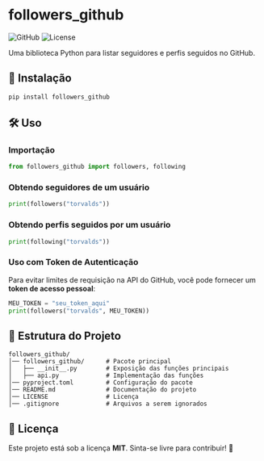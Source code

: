 # followers_github

![GitHub](https://img.shields.io/badge/GitHub-API-blue?style=flat-square)
![License](https://img.shields.io/badge/license-MIT-green?style=flat-square)

Uma biblioteca Python para listar seguidores e perfis seguidos no GitHub.

## 🚀 Instalação

```bash
pip install followers_github
```

## 🛠 Uso

### Importação

```python
from followers_github import followers, following
```

### Obtendo seguidores de um usuário

```python
print(followers("torvalds"))
```

### Obtendo perfis seguidos por um usuário

```python
print(following("torvalds"))
```

### Uso com Token de Autenticação
Para evitar limites de requisição na API do GitHub, você pode fornecer um **token de acesso pessoal**:

```python
MEU_TOKEN = "seu_token_aqui"
print(followers("torvalds", MEU_TOKEN))
```

## 📜 Estrutura do Projeto

```
followers_github/
│── followers_github/      # Pacote principal
│   ├── __init__.py        # Exposição das funções principais
│   ├── api.py             # Implementação das funções
│── pyproject.toml         # Configuração do pacote
│── README.md              # Documentação do projeto
│── LICENSE                # Licença
│── .gitignore             # Arquivos a serem ignorados
```

## 📄 Licença

Este projeto está sob a licença **MIT**. Sinta-se livre para contribuir! 🚀

